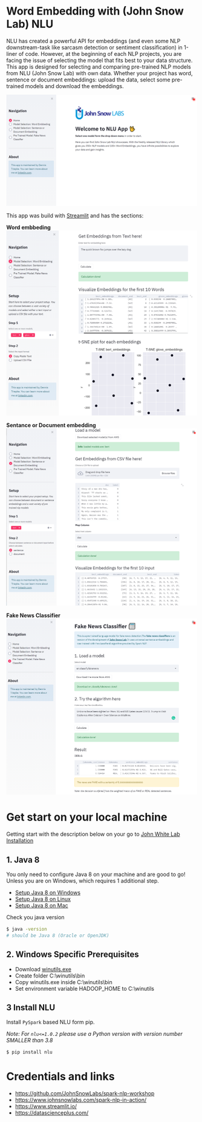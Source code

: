 # Word Embedding with (John Snow Lab) NLU
 NLU has created a powerful API for embeddings (and even some NLP downstream-task like sarcasm detection or sentiment classification) in 1-liner of code. However, at the beginning of each NLP projects, you are facing the issue of selecting the model that fits best to your data structure. This app is designed for selecting and comparing pre-trained NLP models from NLU (John Snow Lab) with own data. Whether your project has word, sentence or document embeddings: upload the data, select some pre-trained models and download the embeddings. 

![](pic/landing_page.png)

This app was build with [Streamlit](https://www.streamlit.io/) and has the sections:  

**Word embbeding**
![](pic/word_embedding_page.png)

**Sentance or Document embedding**
![](pic/doc_embedding_page.png)

**Fake News Classifier**
![](pic/fake_news_page.png)

# Get start on your local machine
Getting start with the description below on your go to [John White Lab Installation](https://nlu.johnsnowlabs.com/docs/en/install)

## 1. Java 8
You only need to configure Java 8 on your machine and are good to go! Unless you are on Windows, which requires 1 additional step.

* [Setup Java 8 on Windows](https://access.redhat.com/documentation/en-us/openjdk/8/html/getting_started_with_openjdk_8/getting_started_with_openjdk_for_windows)  
* [Setup Java 8 on Linux](https://openjdk.java.net/install/)
* [Setup Java 8 on Mac](https://docs.oracle.com/javase/8/docs/technotes/guides/install/mac_jdk.html)

Check you java version
```bash
$ java -version
# should be Java 8 (Oracle or OpenJDK)
```


## 2. Windows Specific Prerequisites
* Download [winutils.exe](https://github.com/steveloughran/winutils/blob/master/hadoop-2.7.1/bin/winutils.exe)
* Create folder C:\winutils\bin
* Copy winutils.exe inside C:\winutils\bin
* Set environment variable HADOOP_HOME to C:\winutils

## 3 Install NLU
Install `PySpark` based NLU form pip.  

*Note: For `nlu<=1.0.2` please use a Python version with version number SMALLER than 3.8* 

```bash
$ pip install nlu
```
 


# Credentials and links
* https://github.com/JohnSnowLabs/spark-nlp-workshop 
* https://www.johnsnowlabs.com/spark-nlp-in-action/
* https://www.streamlit.io/
* https://datascienceplus.com/